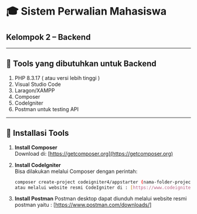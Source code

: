 # 🎓 Sistem Perwalian Mahasiswa  
## Kelompok 2 – Backend  

---
## 📌 Tools yang dibutuhkan untuk Backend 
1. PHP 8.3.17 ( atau versi lebih tinggi )
2. Visual Studio Code
3. Laragon/XAMPP
4. Composer
5. CodeIgniter
6. Postman untuk testing API 
---

## 📌 Installasi Tools

1. **Install Composer**  
   Download di: [https://getcomposer.org](https://getcomposer.org) 

2. **Install CodeIgniter**  
   Bisa dilakukan melalui Composer dengan perintah:
   ```bash
   composer create-project codeigniter4/appstarter (nama-folder-project) -vvv
   atau melalui website resmi CodeIgniter di : [https://www.codeigniter.com/download]
3. **Install Postman**
   Postman desktop dapat diunduh melalui website resmi postman yaitu : [https://www.postman.com/downloads/]

